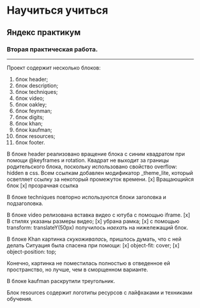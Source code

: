 # Научиться учиться
## Яндекс практикум
### Вторая практическая работа.
------
Проект содержит несколько блоков:
1. блок header;
2. блок description;
3. блок techniques;
4. блок video;
5. блок oakley;
6. блок feynman;
7. блок digits;
8. блок khan;
9. блок kaufman;
10. блок resources;
11. блок footer.

В блоке header реализовано вращение блока с синим квадратом при помощи @keyframes и rotation. Квадрат не выходит за границы родительского блока, поскольку
использовано свойство overflow: hidden в css.
Всем ссылкам добавлен модификатор _theme_lite, который осветляет ссылку за некоторый промежуток времени.
[x] Вращающийся блок
[x] прозрачная ссылка

В блоке techniques повторно используются блоки заголовка и подзаголовка.

В блоке video релизована вставка видео с ютуба с помощью iframe.
[x] В стилях указаны размеры видео;
[x] убрана рамка; 
[x] с помощью transform: translateY(50px) получилось _наехать_ на нижележащий блок.

В блоке Khan картинка _скукоживалась,_ пришлось думать, что с ней делать
Ситуация была спасена при помощи:
[x] object-fit: cover;
[x] object-position: top;

Конечно, картинка не поместилась полностью в отведенное ей пространство, но лучше, чем в сморщенном варианте.

В блоке kaufman раскрутили треугольник.

Блок resources содержит логотипы ресурсов с лайфхаками и техниками обучения.

